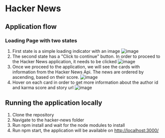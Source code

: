 # Hacker News

## Application flow
 ### Loading Page with two states
 1. First state is a simple loading indicator with an image
 ![image](https://user-images.githubusercontent.com/32268510/120148220-8c97c300-c1f0-11eb-8ff0-da829f8b0ca9.png)
 2. The second state has a "Click to continue" button. In order to proceed to the Hacker News application, it needs to be clicked
 ![image](https://user-images.githubusercontent.com/32268510/120148598-26f80680-c1f1-11eb-9db4-9b3a9ed4c1cf.png)
 3. Once we proceed to the application, we will see the cards with information from the Hacker News Api.
 The news are ordered by ascending, based on their score.
 ![image](https://user-images.githubusercontent.com/32268510/120148750-61fa3a00-c1f1-11eb-9017-d003de64045a.png)
 4. Hover on each card in order to get more information about the author id and karma score and story url
 ![image](https://user-images.githubusercontent.com/32268510/120148974-b43b5b00-c1f1-11eb-9fbc-2ed84bfbe77b.png)

## Running the application locally
1. Clone the repository
2. Navigate to the hacker-news folder
3. Run npm install and wait for the node modules to install
4. Run npm start, the application will be available on [http://localhost:3000/](http://localhost:3000/)
